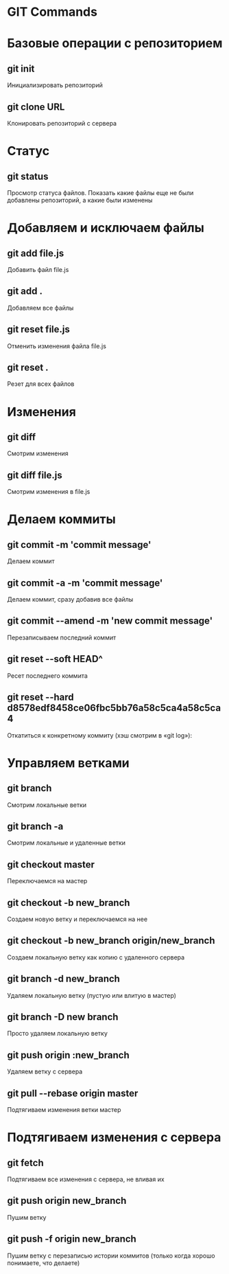# GIT Commands

# Базовые операции с репозиторием

## git init
Инициализировать репозиторий

## git clone URL
Клонировать репозиторий с сервера

# Статус

## git status
Просмотр статуса файлов. Показать какие файлы еще не были добавлены репозиторий, а какие были изменены

# Добавляем и исключаем файлы

## git add file.js
Добавить файл file.js

## git add .
Добавляем все файлы

## git reset file.js
Отменить изменения файла file.js

## git reset .
Резет для всех файлов

# Изменения

## git diff
Смотрим изменения

## git diff file.js
Смотрим изменения в file.js

# Делаем коммиты

## git commit -m 'commit message'
Делаем коммит

## git commit -a -m 'commit message'
Делаем коммит, сразу добавив все файлы

## git commit --amend -m 'new commit message'
Перезаписываем последний коммит

## git reset --soft HEAD^
Ресет последнего коммита

## git reset --hard d8578edf8458ce06fbc5bb76a58c5ca4a58c5ca4
Откатиться к конкретному коммиту (хэш смотрим в «git log»):

# Управляем ветками

## git branch
Смотрим локальные ветки

## git branch -a
Смотрим локальные и удаленные ветки

## git checkout master
Переключаемся на мастер

## git checkout -b new_branch
Создаем новую ветку и переключаемся на нее

## git checkout -b new_branch origin/new_branch
Создаем локальную ветку как копию с удаленного сервера

## git branch -d new_branch
Удаляем локальную ветку (пустую или влитую в мастер)

## git branch -D new branch
Просто удаляем локальную ветку

## git push origin :new_branch
Удаляем ветку с сервера

## git pull --rebase origin master
Подтягиваем изменения ветки мастер

# Подтягиваем изменения с сервера

## git fetch
Подтягиваем все изменения с сервера, не вливая их

## git push origin new_branch
Пушим ветку

## git push -f origin new_branch
Пушим ветку с перезаписью истории коммитов (только когда хорошо понимаете, что делаете)





